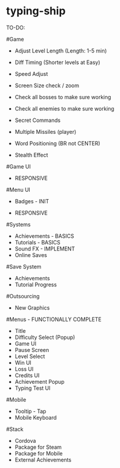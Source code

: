 # typing-ship

TO-DO:

#Game
- Adjust Level Length (Length: 1-5 min)
- Diff Timing (Shorter levels at Easy)
- Speed Adjust
- Screen Size check / zoom

- Check all bosses to make sure working
- Check all enemies to make sure working
- Secret Commands

- Multiple Missiles (player)
- Word Positioning (BR not CENTER)

- Stealth Effect

#Game UI
- RESPONSIVE

#Menu UI
- Badges - INIT
 
- RESPONSIVE

#Systems
- Achievements - BASICS
- Tutorials - BASICS
- Sound FX - IMPLEMENT
- Online Saves



#Save System
- Achievements
- Tutorial Progress

#Outsourcing
- New Graphics

#Menus - FUNCTIONALLY COMPLETE
- Title
- Difficulty Select (Popup)
- Game UI
- Pause Screen
- Level Select
- Win UI
- Loss UI
- Credits UI
- Achievement Popup
- Typing Test UI


#Mobile
- Tooltip - Tap
- Mobile Keyboard

#Stack
- Cordova
- Package for Steam
- Package for Mobile
- External Achievements